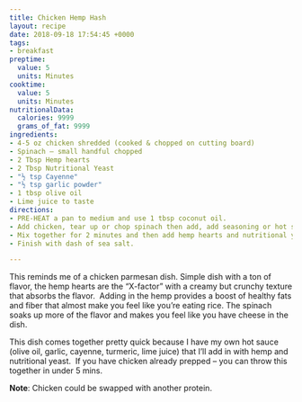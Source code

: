 ```yaml
---
title: Chicken Hemp Hash
layout: recipe
date: 2018-09-18 17:54:45 +0000
tags:
- breakfast
preptime:
  value: 5
  units: Minutes
cooktime:
  value: 5
  units: Minutes
nutritionalData:
  calories: 9999
  grams_of_fat: 9999
ingredients:
- 4-5 oz chicken shredded (cooked & chopped on cutting board)
- Spinach – small handful chopped
- 2 Tbsp Hemp hearts
- 2 Tbsp Nutritional Yeast
- "½ tsp Cayenne"
- "½ tsp garlic powder"
- 1 tbsp olive oil
- Lime juice to taste
directions:
- PRE-HEAT a pan to medium and use 1 tbsp coconut oil.
- Add chicken, tear up or chop spinach then add, add seasoning or hot sauce blend.
- Mix together for 2 minutes and then add hemp hearts and nutritional yeast.
- Finish with dash of sea salt.

---
```

This reminds me of a chicken parmesan dish. Simple dish with a ton of flavor, the hemp hearts are the “X-factor” with a creamy but crunchy texture that absorbs the flavor.  Adding in the hemp provides a boost of healthy fats and fiber that almost make you feel like you’re eating rice. The spinach soaks up more of the flavor and makes you feel like you have cheese in the dish.

This dish comes together pretty quick because I have my own hot sauce (olive oil, garlic, cayenne, turmeric, lime juice) that I’ll add in with hemp and nutritional yeast.  If you have chicken already prepped – you can throw this together in under 5 mins. 

**Note**: Chicken could be swapped with another protein. 